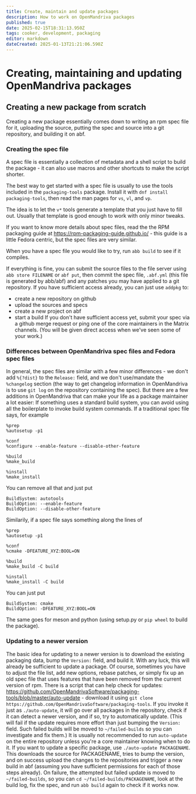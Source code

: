 ```yaml
---
title: Create, maintain and update packages
description: How to work on OpenMandriva packages
published: true
date: 2025-02-15T18:31:13.950Z
tags: cooker, development, packaging
editor: markdown
dateCreated: 2025-01-13T21:21:06.590Z
---
```


# Creating, maintaining and updating OpenMandriva packages
## Creating a new package from scratch
Creating a new package essentially comes down to writing an rpm spec file for it, uploading the source, putting the spec and source into a git repository, and building it on abf.
### Creating the spec file
A spec file is essentially a collection of metadata and a shell script to build the package - it can also use macros and other shortcuts to make the script shorter.

The best way to get started with a spec file is usually to use the tools included in the `packaging-tools` package. Install it with `dnf install packaging-tools`, then read the man pages for `vs`, `vl`, and `vp`.

The idea is to let the `v*` tools generate a template that you just have to fill out. Usually that template is good enough to work with only minor tweaks.

If you want to know more details about spec files, read the the RPM packaging guide at https://rpm-packaging-guide.github.io/ - this guide is a little Fedora centric, but the spec files are very similar.

When you have a spec file you would like to try, run `abb build` to see if it compiles.

If everything is fine, you can submit the source files to the file server using `abb store FILENAME` or `abf put`, then commit the spec file, `.abf.yml` (this file is generated by abb/abf) and any patches you may have applied to a git repository.
If you have sufficient access already, you can just use `addpkg` to:
* create a new repository on github
* upload the sources and specs
* create a new project on abf
* start a build
If you don't have sufficient access yet, submit your spec via a github merge request or ping one of the core maintainers in the Matrix channels. (You will be given direct access when we've seen some of your work.)
### Differences between OpenMandriva spec files and Fedora spec files
In general, the spec files are similar with a few minor differences - we don't add `%{?dist}` to the `Release:` field, and we don't use/mandate the `%changelog` section (the way to get changelog information in OpenMandriva is to use `git log` on the repository containing the spec).
But there are a few additions in OpenMandriva that can make your life as a package maintainer a lot easier:
If something uses a standard build system, you can avoid using all the boilerplate to invoke build system commands. If a traditional spec file says, for example
```
%prep
%autosetup -p1

%conf
%configure --enable-feature --disable-other-feature

%build
%make_build

%install
%make_install
```
You can remove all that and just put
```
BuildSystem: autotools
BuildOption: --enable-feature
BuildOption: --disable-other-feature
```

Similarily, if a spec file says something along the lines of
```
%prep
%autosetup -p1

%conf
%cmake -DFEATURE_XYZ:BOOL=ON

%build
%make_build -C build

%install
%make_install -C build
```
You can just put
```
BuildSystem: cmake
BuildOption: -DFEATURE_XYZ:BOOL=ON
```

The same goes for meson and python (using setup.py or `pip wheel` to build the package).
### Updating to a newer version
The basic idea for updating to a newer version is to download the existing packaging data, bump the `Version:` field, and build it. With any luck, this will already be sufficient to update a package.
Of course, sometimes you have to adjust the file list, add new options, rebase patches, or simply fix up an old spec file that uses features that have been removed from the current version of rpm.
There is a script that can help check for updates: https://github.com/OpenMandrivaSoftware/packaging-tools/blob/master/auto-update - download it using `git clone https://github.com/OpenMandrivaSoftware/packaging-tools`.
If you invoke it just as `./auto-update`, it will go over all packages in the repository, check if it can detect a newer version, and if so, try to automatically update. (This will fail if the update requires more effort than just bumping the `Version:` field. Such failed builds will be moved to `~/failed-builds` so you can investigate and fix them.)
It is usually not recommended to run `auto-update` on the entire repository unless you're a core maintainer knowing when to do it.
If you want to update a specific package, use `./auto-update PACKAGENAME`. This downloads the source for PACKAGENAME, tries to bump the version, and on success upload the changes to the repositories and trigger a new build in abf (assuming you have sufficient permissions for each of those steps already). On failure, the attempted but failed update is moved to `~/failed-builds`, so you can `cd ~/failed-builds/PACKAGENAME`, look at the build log, fix the spec, and run `abb build` again to check if it works now.